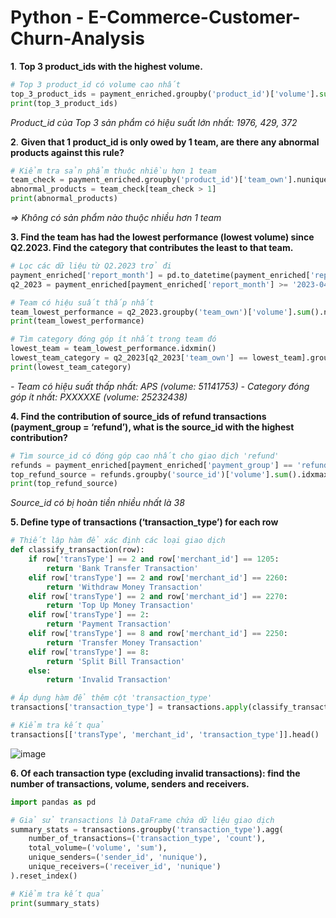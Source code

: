 #  Python - E-Commerce-Customer-Churn-Analysis
**1**. **Top 3 product_ids with the highest volume.**
```python
# Top 3 product_id có volume cao nhất
top_3_product_ids = payment_enriched.groupby('product_id')['volume'].sum().nlargest(3)
print(top_3_product_ids)
```
*Product_id của Top 3 sản phẩm có hiệu suất lớn nhất: 1976, 429, 372*

**2**. **Given that 1 product_id is only owed by 1 team, are there any abnormal products against this rule?**
```python
# Kiểm tra sản phẩm thuộc nhiều hơn 1 team
team_check = payment_enriched.groupby('product_id')['team_own'].nunique()
abnormal_products = team_check[team_check > 1]
print(abnormal_products)
```
*=> Không có sản phẩm nào thuộc nhiều hơn 1 team*

**3. Find the team has had the lowest performance (lowest volume) since Q2.2023. Find the category that contributes the least to that team.**
```python
# Lọc các dữ liệu từ Q2.2023 trở đi
payment_enriched['report_month'] = pd.to_datetime(payment_enriched['report_month'], format='%Y-%m')
q2_2023 = payment_enriched[payment_enriched['report_month'] >= '2023-04']

# Team có hiệu suất thấp nhất
team_lowest_performance = q2_2023.groupby('team_own')['volume'].sum().nsmallest(1)
print(team_lowest_performance)

# Tìm category đóng góp ít nhất trong team đó
lowest_team = team_lowest_performance.idxmin()
lowest_team_category = q2_2023[q2_2023['team_own'] == lowest_team].groupby('category')['volume'].sum().nsmallest(1)
print(lowest_team_category)
```
*- Team có hiệu suất thấp nhất: APS (volume: 51141753)*
*- Category đóng góp ít nhất: PXXXXXE (volume: 25232438)*

**4. Find the contribution of source_ids of refund transactions (payment_group = ‘refund’), what is the source_id with the highest contribution?**
```python
# Tìm source_id có đóng góp cao nhất cho giao dịch 'refund'
refunds = payment_enriched[payment_enriched['payment_group'] == 'refund']
top_refund_source = refunds.groupby('source_id')['volume'].sum().idxmax()
print(top_refund_source)
```
*Source_id có bị hoàn tiền nhiều nhất là 38*

**5. Define type of transactions (‘transaction_type’) for each row**
```python
# Thiết lập hàm để xác định các loại giao dịch
def classify_transaction(row):
    if row['transType'] == 2 and row['merchant_id'] == 1205:
        return 'Bank Transfer Transaction'
    elif row['transType'] == 2 and row['merchant_id'] == 2260:
        return 'Withdraw Money Transaction'
    elif row['transType'] == 2 and row['merchant_id'] == 2270:
        return 'Top Up Money Transaction'
    elif row['transType'] == 2:
        return 'Payment Transaction'
    elif row['transType'] == 8 and row['merchant_id'] == 2250:
        return 'Transfer Money Transaction'
    elif row['transType'] == 8:
        return 'Split Bill Transaction'
    else:
        return 'Invalid Transaction'

# Áp dụng hàm để thêm cột 'transaction_type'
transactions['transaction_type'] = transactions.apply(classify_transaction, axis=1)

# Kiểm tra kết quả
transactions[['transType', 'merchant_id', 'transaction_type']].head()
```
![image](https://github.com/user-attachments/assets/2c153c4d-4ee2-441c-b263-576613406b5d)

**6. Of each transaction type (excluding invalid transactions): find the number of transactions, volume, senders and receivers.**
```python
import pandas as pd

# Giả sử transactions là DataFrame chứa dữ liệu giao dịch
summary_stats = transactions.groupby('transaction_type').agg(
    number_of_transactions=('transaction_type', 'count'),
    total_volume=('volume', 'sum'),
    unique_senders=('sender_id', 'nunique'),
    unique_receivers=('receiver_id', 'nunique')
).reset_index()

# Kiểm tra kết quả
print(summary_stats)
```
